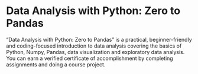 # Data Analysis with Python: Zero to Pandas
“Data Analysis with Python: Zero to Pandas” is a practical, beginner-friendly and coding-focused introduction to data analysis covering the basics of Python, Numpy, Pandas, data visualization and exploratory data analysis. You can earn a verified certificate of accomplishment by completing assignments and doing a course project.
